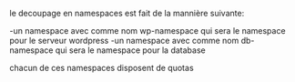 le decoupage en namespaces est fait de la mannière suivante:

-un namespace avec comme nom  wp-namespace qui sera le namespace pour le serveur wordpress
-un namespace avec comme nom db-namespace qui sera le namespace  pour la database

chacun de ces namespaces disposent de quotas
